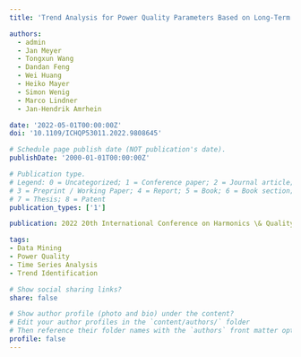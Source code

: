 ```yaml
---
title: 'Trend Analysis for Power Quality Parameters Based on Long-Term Measurement Campaigns'

authors:
  - admin
  - Jan Meyer
  - Tongxun Wang
  - Dandan Feng
  - Wei Huang
  - Heiko Mayer
  - Simon Wenig
  - Marco Lindner
  - Jan-Hendrik Amrhein

date: '2022-05-01T00:00:00Z'
doi: '10.1109/ICHQP53011.2022.9808645'

# Schedule page publish date (NOT publication's date).
publishDate: '2000-01-01T00:00:00Z'

# Publication type.
# Legend: 0 = Uncategorized; 1 = Conference paper; 2 = Journal article;
# 3 = Preprint / Working Paper; 4 = Report; 5 = Book; 6 = Book section;
# 7 = Thesis; 8 = Patent
publication_types: ['1']

publication: 2022 20th International Conference on Harmonics \& Quality of Power (ICHQP)

tags:
- Data Mining
- Power Quality
- Time Series Analysis
- Trend Identification

# Show social sharing links?
share: false

# Show author profile (photo and bio) under the content?
# Edit your author profiles in the `content/authors/` folder
# Then reference their folder names with the `authors` front matter option above
profile: false
---
```

